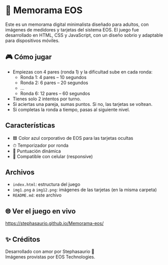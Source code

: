 # 🧠 Memorama EOS

Este es un memorama digital minimalista diseñado para adultos, con imágenes de medidores y tarjetas del sistema EOS. El juego fue desarrollado en HTML, CSS y JavaScript, con un diseño sobrio y adaptable para dispositivos móviles.

## 🎮 Cómo jugar

- Empiezas con 4 pares (ronda 1) y la dificultad sube en cada ronda:
  - Ronda 1: 4 pares – 10 segundos
  - Ronda 2: 6 pares – 20 segundos
  - ...
  - Ronda 6: 12 pares – 60 segundos
- Tienes solo 2 intentos por turno.
- Si aciertas una pareja, sumas puntos. Si no, las tarjetas se voltean.
- Si completas la ronda a tiempo, pasas al siguiente nivel.

## Características

- 🟦 Color azul corporativo de EOS para las tarjetas ocultas
- ⏱ Temporizador por ronda
- 🔢 Puntuación dinámica
- 📲 Compatible con celular (responsive)

## Archivos

- `index.html`: estructura del juego
- `img1.png` a `img12.png`: imágenes de las tarjetas (en la misma carpeta)
- `README.md`: este archivo

## 🌐 Ver el juego en vivo

 https://stephasaurio.github.io/Memorama-eos/

## ✨ Créditos

Desarrollado con amor por Stephasaurio 💙  
Imágenes provistas por EOS Technologies.


